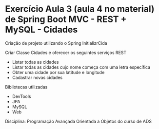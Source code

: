# Exercício Aula 3 (aula 4 no material) de Spring Boot MVC - REST + MySQL - Cidades

Criação de projeto utilizando o Spring InitializrCida

Criar Classe Cidades e oferecer os seguintes serviços REST

- Listar todas as cidades
- Listar todas as cidades cujo nome começa com uma letra específica
- Obter uma cidade por sua latitude e longitude
- Cadastrar novas cidades

Bibliotecas utilizadas

- DevTools 
- JPA 
- MySQL
- Web

Disciplina: Programação Avançada Orientada a Objetos do curso de ADS

